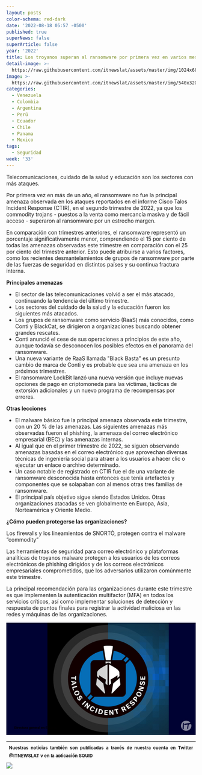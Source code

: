 ```yaml
---
layout: posts
color-schema: red-dark
date: '2022-08-18 05:57 -0500'
published: true
superNews: false
superArticle: false
year: '2022'
title: Los troyanos superan al ransomware por primera vez en varios meses
detail-image: >-
  https://raw.githubusercontent.com/itnewslat/assets/master/img/1024x680/talos-incident-respose-g.jpg
image: >-
  https://raw.githubusercontent.com/itnewslat/assets/master/img/540x320/talos-incident-respose-p.jpg
categories:
  - Venezuela
  - Colombia
  - Argentina
  - Perú
  - Ecuador
  - Chile
  - Panama
  - Mexico
tags:
  - Seguridad
week: '33'
---
```

Telecomunicaciones, cuidado de la salud y educación son los sectores con más ataques.
 
Por primera vez en más de un año, el ransomware no fue la principal amenaza observada en los ataques reportados en el informe Cisco Talos Incident Response (CTIR), en el segundo trimestre de 2022, ya que los commodity trojans - puestos a la venta como mercancía masiva y de fácil acceso - superaron al ransomware por un estrecho margen.
  
En comparación con trimestres anteriores, el ransomware representó un porcentaje significativamente menor, comprendiendo el 15 por ciento de todas las amenazas observadas este trimestre en comparación con el 25 por ciento del trimestre anterior. Esto puede atribuirse a varios factores, como los recientes desmantelamientos de grupos de ransomware por parte de las fuerzas de seguridad en distintos países y su continua fractura interna.
 
**Principales amenazas**
 
- El sector de las telecomunicaciones volvió a ser el más atacado, continuando la tendencia del último trimestre.
- 	Los sectores del cuidado de la salud y la educación fueron los siguientes más atacados.
- Los grupos de ransomware como servicio (RaaS) más conocidos, como Conti y BlackCat, se dirigieron a organizaciones buscando obtener grandes rescates.
- Conti anunció el cese de sus operaciones a principios de este año, aunque todavía se desconocen los posibles efectos en el panorama del ransomware.
- Una nueva variante de RaaS llamada "Black Basta" es un presunto cambio de marca de Conti y es probable que sea una amenaza en los próximos trimestres.
- 	El ransomware LockBit lanzó una nueva versión que incluye nuevas opciones de pago en criptomoneda para las víctimas, tácticas de extorsión adicionales y un nuevo programa de recompensas por errores.

 
**Otras lecciones**
 
- El malware básico fue la principal amenaza observada este trimestre, con un 20 % de las amenazas. Las siguientes amenazas más observadas fueron el phishing, la amenaza del correo electrónico empresarial (BEC) y las amenazas internas.
- Al igual que en el primer trimestre de 2022, se siguen observando amenazas basadas en el correo electrónico que aprovechan diversas técnicas de ingeniería social para atraer a los usuarios a hacer clic o ejecutar un enlace o archivo determinado.
- Un caso notable de registrado en CTIR fue el de una variante de ransomware desconocida hasta entonces que tenía artefactos y componentes que se solapaban con al menos otras tres familias de ransomware.
- El principal país objetivo sigue siendo Estados Unidos. Otras organizaciones atacadas se ven globalmente en Europa, Asia, Norteamérica y Oriente Medio.


**¿Cómo pueden protegerse las organizaciones?**
 
Los firewalls y los lineamientos de SNORTÒ, protegen contra el malware “commodity”
 
Las herramientas de seguridad para correo electrónico y plataformas analíticas de troyanos malware protegen a los usuarios de los correos electrónicos de phishing dirigidos y de los correos electrónicos empresariales comprometidos, que los adversarios utilizaron comúnmente este trimestre.
 
La principal recomendación para las organizaciones durante este trimestre es que implementen la autenticación multifactor (MFA) en todos los servicios críticos, así como implementar soluciones de detección y respuesta de puntos finales para registrar la actividad maliciosa en las redes y máquinas de las organizaciones.

![](https://raw.githubusercontent.com/itnewslat/assets/master/img/540x320/talos-incident-respose-p.jpg)

<table style="height: 42px;" width="569">
<tbody>
<tr>
<td style="text-align: justify;"><sub><strong>Nuestras noticias también son publicadas a través de nuestra cuenta en Twitter <a href="https://twitter.com/itnewslat?lang=es">@ITNEWSLAT</a> y en la aplicación <a href="https://squidapp.co/en/">SQUID</a></strong></sub></td>
</tr>
</tbody>
</table>

<img src="https://tracker.metricool.com/c3po.jpg?hash=56f88a41e39ab42c063cc51676587a04"/>